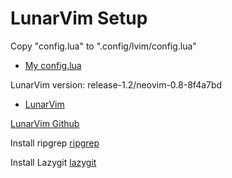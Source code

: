 # LunarVim Setup

Copy "config.lua" to ".config/lvim/config.lua"
* [My config.lua](https://github.com/rong118/dev_setup/blob/master/lvim_setup/config.lua)

LunarVim version: release-1.2/neovim-0.8-8f4a7bd
* [LunarVim](https://www.lunarvim.org/)

[LunarVim Github](https://github.com/lunarvim/lunarvim)

Install ripgrep
[ripgrep](https://github.com/BurntSushi/ripgrep)

Install Lazygit
[lazygit](https://github.com/jesseduffield/lazygit)
